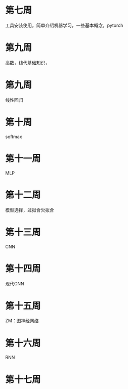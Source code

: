 # 第七周



工具安装使用，简单介绍机器学习，一些基本概念，pytorch



# 第九周



高数，线代基础知识，



# 第九周



线性回归



# 第十周



softmax



# 第十一周



MLP



# 第十二周



模型选择，过拟合欠拟合



# 第十三周



CNN



# 第十四周



现代CNN



# 第十五周



ZM：图神经网络



# 第十六周



RNN



# 第十七周



